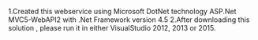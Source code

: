 1.Created this webservice using Microsoft DotNet technology ASP.Net MVC5-WebAPI2 with .Net Framework version 4.5
2.After downloading this solution , please run it in either VisualStudio 2012, 2013 or 2015.
